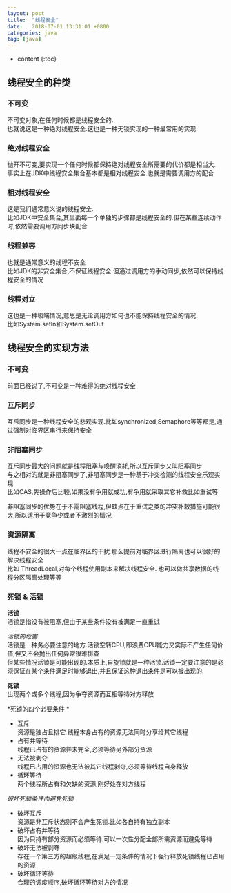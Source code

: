 ```yaml
---
layout: post
title:  "线程安全"
date:   2018-07-01 13:31:01 +0800
categories: java
tag: [java]
---
```


* content
{:toc}

## 线程安全的种类  

### 不可变  

不可变对象,在任何时候都是线程安全的.  
也就说这是一种绝对线程安全.这也是一种无锁实现的一种最常用的实现   

### 绝对线程安全

抛开不可变,要实现一个任何时候都保持绝对线程安全所需要的代价都是相当大.   
事实上在JDK中线程安全集合基本都是相对线程安全.也就是需要调用方的配合   

### 相对线程安全  

这是我们通常意义说的线程安全.  
比如JDK中安全集合,其里面每一个单独的步骤都是线程安全的.但在某些连续动作时,依然需要调用方同步块配合  

### 线程兼容  

也就是通常意义的线程不安全  
比如JDK的非安全集合,不保证线程安全.但通过调用方的手动同步,依然可以保持线程安全的情况  

### 线程对立  

这也是一种极端情况,意思是无论调用方如何也不能保持线程安全的情况  
比如System.setIn和System.setOut  

## 线程安全的实现方法  

### 不可变  

前面已经说了,不可变是一种难得的绝对线程安全  

### 互斥同步  

互斥同步是一种线程安全的悲观实现.比如synchronized,Semaphore等等都是,通过强制对临界区串行来保持安全  

### 非阻塞同步  

互斥同步最大的问题就是线程阻塞与唤醒消耗,所以互斥同步又叫阻塞同步  
与之相对的就是非阻塞同步了,非阻塞同步是一种基于冲突检测的线程安全乐观实现  
比如CAS,先操作后比较,如果没有争用就成功,有争用就采取其它补救比如重试等  

非阻塞同步的优势在于不需阻塞线程,但缺点在于重试之类的冲突补救措施可能很大,所以适用于竞争少或者不激烈的情况  

### 资源隔离  

线程不安全的很大一点在临界区的干扰.那么提前对临界区进行隔离也可以很好的解决线程安全  
比如 ThreadLocal,对每个线程使用副本来解决线程安全. 也可以做共享数据的线程分区隔离处理等等   


### 死锁 & 活锁

**活锁**  
活锁是指没有被阻塞,但由于某些条件没有被满足一直重试  

*活锁的危害*    
活锁是一种务必要注意的地方.活锁空转CPU,即浪费CPU能力又实际不产生任何价值,但又不会抛出任何异常很难排查  
但某些情况活锁是可能出现的.本质上,自旋锁就是一种活锁.活锁一定要注意的是必须保证在某个条件满足时能够退出,并且保证这种退出条件是可以被出现的.

**死锁**  
出现两个或多个线程,因为争夺资源而互相等待对方释放  

*死锁的四个必要条件 *  
* 互斥  
资源是独占且排它.线程本身占有的资源无法同时分享给其它线程  
* 占有并等待  
线程已占有的资源并未完全,必须等待另外部分资源  
* 无法被剥夺  
线程已占用的资源也无法被其它线程剥夺,必须等待线程自身释放  
* 循环等待  
两个线程所占有和欠缺的资源,刚好处在对方线程  

*破坏死锁条件而避免死锁*  

* 破坏互斥  
资源是非互斥状态则不会产生死锁.比如各自持有独立副本  
* 破坏占有并等待  
因为只持有部分资源而必须等待.可以一次性分配全部所需资源而避免等待  
* 破坏无法被剥夺  
存在一个第三方的超级线程,在满足一定条件的情况下强行释放死锁线程已占用的资源  
* 破坏循环等待  
合理的调度顺序,破坏循环等待对方的情况  


